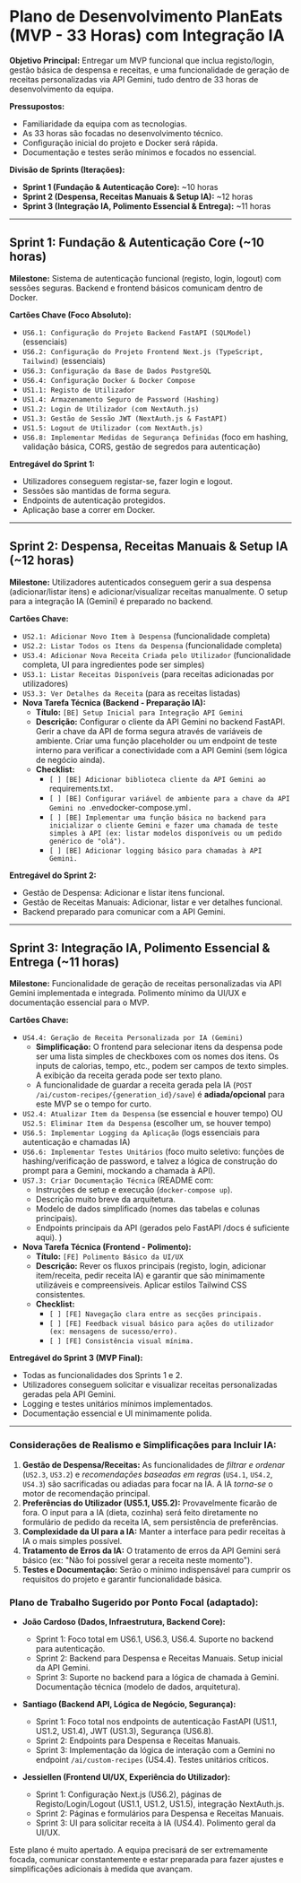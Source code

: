 # Plano de Desenvolvimento PlanEats (MVP - 33 Horas) com Integração IA

**Objetivo Principal:** Entregar um MVP funcional que inclua registo/login, gestão básica de despensa e receitas, e uma funcionalidade de geração de receitas personalizadas via API Gemini, tudo dentro de 33 horas de desenvolvimento da equipa.

**Pressupostos:**
*   Familiaridade da equipa com as tecnologias.
*   As 33 horas são focadas no desenvolvimento técnico.
*   Configuração inicial do projeto e Docker será rápida.
*   Documentação e testes serão mínimos e focados no essencial.

**Divisão de Sprints (Iterações):**
*   **Sprint 1 (Fundação & Autenticação Core):** ~10 horas
*   **Sprint 2 (Despensa, Receitas Manuais & Setup IA):** ~12 horas
*   **Sprint 3 (Integração IA, Polimento Essencial & Entrega):** ~11 horas

---

## Sprint 1: Fundação & Autenticação Core (~10 horas)

**Milestone:** Sistema de autenticação funcional (registo, login, logout) com sessões seguras. Backend e frontend básicos comunicam dentro de Docker.

**Cartões Chave (Foco Absoluto):**
*   `US6.1: Configuração do Projeto Backend FastAPI (SQLModel)` (essenciais)
*   `US6.2: Configuração do Projeto Frontend Next.js (TypeScript, Tailwind)` (essenciais)
*   `US6.3: Configuração da Base de Dados PostgreSQL`
*   `US6.4: Configuração Docker & Docker Compose`
*   `US1.1: Registo de Utilizador`
*   `US1.4: Armazenamento Seguro de Password (Hashing)`
*   `US1.2: Login de Utilizador (com NextAuth.js)`
*   `US1.3: Gestão de Sessão JWT (NextAuth.js & FastAPI)`
*   `US1.5: Logout de Utilizador (com NextAuth.js)`
*   `US6.8: Implementar Medidas de Segurança Definidas` (foco em hashing, validação básica, CORS, gestão de segredos para autenticação)

**Entregável do Sprint 1:**
*   Utilizadores conseguem registar-se, fazer login e logout.
*   Sessões são mantidas de forma segura.
*   Endpoints de autenticação protegidos.
*   Aplicação base a correr em Docker.

---

## Sprint 2: Despensa, Receitas Manuais & Setup IA (~12 horas)

**Milestone:** Utilizadores autenticados conseguem gerir a sua despensa (adicionar/listar itens) e adicionar/visualizar receitas manualmente. O setup para a integração IA (Gemini) é preparado no backend.

**Cartões Chave:**
*   `US2.1: Adicionar Novo Item à Despensa` (funcionalidade completa)
*   `US2.2: Listar Todos os Itens da Despensa` (funcionalidade completa)
*   `US3.4: Adicionar Nova Receita Criada pelo Utilizador` (funcionalidade completa, UI para ingredientes pode ser simples)
*   `US3.1: Listar Receitas Disponíveis` (para receitas adicionadas por utilizadores)
*   `US3.3: Ver Detalhes da Receita` (para as receitas listadas)
*   **Nova Tarefa Técnica (Backend - Preparação IA):**
    *   **Título:** `[BE] Setup Inicial para Integração API Gemini`
    *   **Descrição:** Configurar o cliente da API Gemini no backend FastAPI. Gerir a chave da API de forma segura através de variáveis de ambiente. Criar uma função placeholder ou um endpoint de teste interno para verificar a conectividade com a API Gemini (sem lógica de negócio ainda).
    *   **Checklist:**
        *   `[ ] [BE] Adicionar biblioteca cliente da API Gemini ao `requirements.txt`.`
        *   `[ ] [BE] Configurar variável de ambiente para a chave da API Gemini no `.env` e `docker-compose.yml`.`
        *   `[ ] [BE] Implementar uma função básica no backend para inicializar o cliente Gemini e fazer uma chamada de teste simples à API (ex: listar modelos disponíveis ou um pedido genérico de "olá").`
        *   `[ ] [BE] Adicionar logging básico para chamadas à API Gemini.`

**Entregável do Sprint 2:**
*   Gestão de Despensa: Adicionar e listar itens funcional.
*   Gestão de Receitas Manuais: Adicionar, listar e ver detalhes funcional.
*   Backend preparado para comunicar com a API Gemini.

---

## Sprint 3: Integração IA, Polimento Essencial & Entrega (~11 horas)

**Milestone:** Funcionalidade de geração de receitas personalizadas via API Gemini implementada e integrada. Polimento mínimo da UI/UX e documentação essencial para o MVP.

**Cartões Chave:**
*   `US4.4: Geração de Receita Personalizada por IA (Gemini)`
    *   **Simplificação:** O frontend para selecionar itens da despensa pode ser uma lista simples de checkboxes com os nomes dos itens. Os inputs de calorias, tempo, etc., podem ser campos de texto simples. A exibição da receita gerada pode ser texto plano.
    *   A funcionalidade de guardar a receita gerada pela IA (`POST /ai/custom-recipes/{generation_id}/save`) é **adiada/opcional** para este MVP se o tempo for curto.
*   `US2.4: Atualizar Item da Despensa` (se essencial e houver tempo) OU `US2.5: Eliminar Item da Despensa` (escolher um, se houver tempo)
*   `US6.5: Implementar Logging da Aplicação` (logs essenciais para autenticação e chamadas IA)
*   `US6.6: Implementar Testes Unitários` (foco muito seletivo: funções de hashing/verificação de password, e talvez a lógica de construção do prompt para a Gemini, mockando a chamada à API).
*   `US7.3: Criar Documentação Técnica` (README com:
    *   Instruções de setup e execução (`docker-compose up`).
    *   Descrição muito breve da arquitetura.
    *   Modelo de dados simplificado (nomes das tabelas e colunas principais).
    *   Endpoints principais da API (gerados pelo FastAPI /docs é suficiente aqui).
    )
*   **Nova Tarefa Técnica (Frontend - Polimento):**
    *   **Título:** `[FE] Polimento Básico da UI/UX`
    *   **Descrição:** Rever os fluxos principais (registo, login, adicionar item/receita, pedir receita IA) e garantir que são minimamente utilizáveis e compreensíveis. Aplicar estilos Tailwind CSS consistentes.
    *   **Checklist:**
        *   `[ ] [FE] Navegação clara entre as secções principais.`
        *   `[ ] [FE] Feedback visual básico para ações do utilizador (ex: mensagens de sucesso/erro).`
        *   `[ ] [FE] Consistência visual mínima.`

**Entregável do Sprint 3 (MVP Final):**
*   Todas as funcionalidades dos Sprints 1 e 2.
*   Utilizadores conseguem solicitar e visualizar receitas personalizadas geradas pela API Gemini.
*   Logging e testes unitários mínimos implementados.
*   Documentação essencial e UI minimamente polida.

---

### Considerações de Realismo e Simplificações para Incluir IA:

1.  **Gestão de Despensa/Receitas:** As funcionalidades de *filtrar e ordenar* (`US2.3`, `US3.2`) e *recomendações baseadas em regras* (`US4.1`, `US4.2`, `US4.3`) são sacrificadas ou adiadas para focar na IA. A IA *torna-se* o motor de recomendação principal.
2.  **Preferências do Utilizador (US5.1, US5.2):** Provavelmente ficarão de fora. O input para a IA (dieta, cozinha) será feito diretamente no formulário de pedido da receita IA, sem persistência de preferências.
3.  **Complexidade da UI para a IA:** Manter a interface para pedir receitas à IA o mais simples possível.
4.  **Tratamento de Erros da IA:** O tratamento de erros da API Gemini será básico (ex: "Não foi possível gerar a receita neste momento").
5.  **Testes e Documentação:** Serão o mínimo indispensável para cumprir os requisitos do projeto e garantir funcionalidade básica.

### Plano de Trabalho Sugerido por Ponto Focal (adaptado):

*   **João Cardoso (Dados, Infraestrutura, Backend Core):**
    *   Sprint 1: Foco total em US6.1, US6.3, US6.4. Suporte no backend para autenticação.
    *   Sprint 2: Backend para Despensa e Receitas Manuais. Setup inicial da API Gemini.
    *   Sprint 3: Suporte no backend para a lógica de chamada à Gemini. Documentação técnica (modelo de dados, arquitetura).

*   **Santiago (Backend API, Lógica de Negócio, Segurança):**
    *   Sprint 1: Foco total nos endpoints de autenticação FastAPI (US1.1, US1.2, US1.4), JWT (US1.3), Segurança (US6.8).
    *   Sprint 2: Endpoints para Despensa e Receitas Manuais.
    *   Sprint 3: Implementação da lógica de interação com a Gemini no endpoint `/ai/custom-recipes` (US4.4). Testes unitários críticos.

*   **Jessiellen (Frontend UI/UX, Experiência do Utilizador):**
    *   Sprint 1: Configuração Next.js (US6.2), páginas de Registo/Login/Logout (US1.1, US1.2, US1.5), integração NextAuth.js.
    *   Sprint 2: Páginas e formulários para Despensa e Receitas Manuais.
    *   Sprint 3: UI para solicitar receita à IA (US4.4). Polimento geral da UI/UX.

Este plano é muito apertado. A equipa precisará de ser extremamente focada, comunicar constantemente e estar preparada para fazer ajustes e simplificações adicionais à medida que avançam.